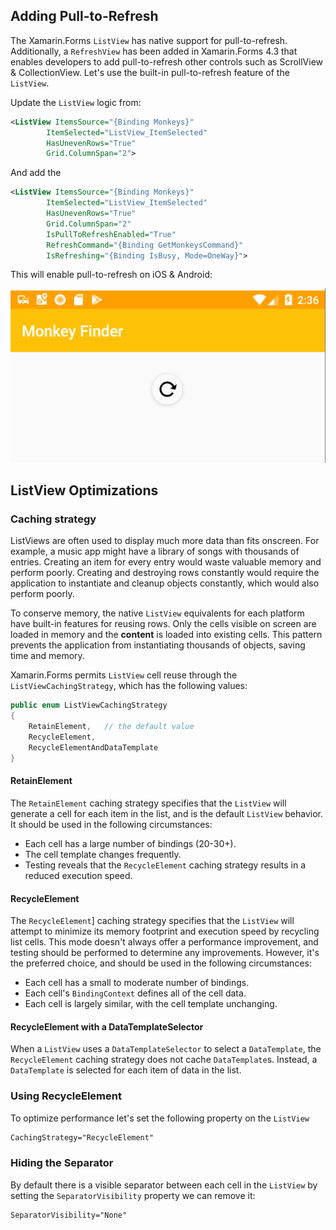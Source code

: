 ## Adding Pull-to-Refresh

The Xamarin.Forms `ListView` has native support for pull-to-refresh. Additionally, a `RefreshView` has been added in Xamarin.Forms 4.3 that enables developers to add pull-to-refresh other controls such as ScrollView & CollectionView. Let's use the built-in pull-to-refresh feature of the `ListView`.

Update the `ListView` logic from:

```xml
<ListView ItemsSource="{Binding Monkeys}"
        ItemSelected="ListView_ItemSelected"
        HasUnevenRows="True"
        Grid.ColumnSpan="2">
```

And add the 

```xml
<ListView ItemsSource="{Binding Monkeys}"
        ItemSelected="ListView_ItemSelected"
        HasUnevenRows="True"
        Grid.ColumnSpan="2"
        IsPullToRefreshEnabled="True"
        RefreshCommand="{Binding GetMonkeysCommand}"
        IsRefreshing="{Binding IsBusy, Mode=OneWay}">
```

This will enable pull-to-refresh on iOS & Android:

![](../Art/PullToRefresh.PNG)

## ListView Optimizations

### Caching strategy

ListViews are often used to display much more data than fits onscreen. For example, a music app might have a library of songs with thousands of entries. Creating an item for every entry would waste valuable memory and perform poorly. Creating and destroying rows constantly would require the application to instantiate and cleanup objects constantly, which would also perform poorly.

To conserve memory, the native `ListView` equivalents for each platform have built-in features for reusing rows. Only the cells visible on screen are loaded in memory and the **content** is loaded into existing cells. This pattern prevents the application from instantiating thousands of objects, saving time and memory.

Xamarin.Forms permits `ListView` cell reuse through the `ListViewCachingStrategy`, which has the following values:

```csharp
public enum ListViewCachingStrategy
{
    RetainElement,   // the default value
    RecycleElement,
    RecycleElementAndDataTemplate
}
```

#### RetainElement

The `RetainElement` caching strategy specifies that the `ListView` will generate a cell for each item in the list, and is the default `ListView` behavior. It should be used in the following circumstances:

- Each cell has a large number of bindings (20-30+).
- The cell template changes frequently.
- Testing reveals that the `RecycleElement` caching strategy results in a reduced execution speed.


#### RecycleElement

The `RecycleElement`] caching strategy specifies that the `ListView` will attempt to minimize its memory footprint and execution speed by recycling list cells. This mode doesn't always offer a performance improvement, and testing should be performed to determine any improvements. However, it's the preferred choice, and should be used in the following circumstances:

- Each cell has a small to moderate number of bindings.
- Each cell's `BindingContext` defines all of the cell data.
- Each cell is largely similar, with the cell template unchanging.

#### RecycleElement with a DataTemplateSelector

When a `ListView` uses a `DataTemplateSelector` to select a `DataTemplate`, the `RecycleElement` caching strategy does not cache `DataTemplate`s. Instead, a `DataTemplate` is selected for each item of data in the list.

### Using RecycleElement

To optimize performance let's set the following property on the `ListView`

```xml
CachingStrategy="RecycleElement"
```

### Hiding the Separator

By default there is a visible separator between each cell in the `ListView` by setting the `SeparatorVisibility` property we can remove it:

```xml
SeparatorVisibility="None"
```
